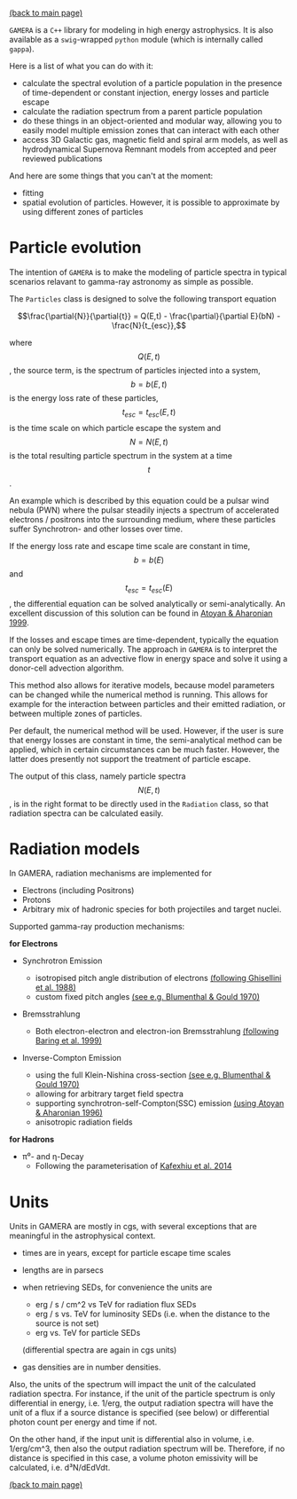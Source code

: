 [(back to main page)](main_page.md)

`GAMERA` is a `C++` library for modeling in high energy astrophysics. It is also
available as a `swig`-wrapped `python` module (which is internally called `gappa`).

Here is a list of what you can do with it:
- calculate the spectral evolution of a particle population in the presence of
  time-dependent or constant injection, energy losses and particle escape
- calculate the radiation spectrum from a parent particle population
- do these things in an object-oriented and modular way, allowing you to easily
  model multiple emission zones that can interact with each other
- access 3D Galactic gas, magnetic field and spiral arm models, as well as hydrodynamical
  Supernova Remnant models from accepted and peer reviewed publications

And here are some things that you can't at the moment:
- fitting
- spatial evolution of particles. However, it is possible to approximate by using
  different zones of particles

Particle evolution
==================

The intention of `GAMERA` is to make the modeling of particle spectra in typical 
scenarios relavant to gamma-ray astronomy as simple as possible.
 
The `Particles` class is designed to solve the following transport equation
 
$$\frac{\partial{N}}{\partial{t}} = Q(E,t) - \frac{\partial}{\partial E}(bN) - \frac{N}{t_{esc}},$$
 
where $$Q(E,t)$$, the source term, is the spectrum of particles injected into a system, 
$$b=b(E,t)$$ is the energy loss rate of these particles, $$t_{esc}=t_{esc}(E,t)$$ is the time 
scale on which particle escape the system and $$N=N(E,t)$$ is the total resulting 
particle spectrum in the system at a time $$t$$. 

An example which is described by this equation could be a pulsar wind nebula (PWN) 
where the pulsar steadily injects a spectrum of accelerated electrons / positrons into 
the surrounding medium, where these particles suffer Synchrotron- and other losses 
over time.
 
If the energy loss rate and escape time scale are constant in time, $$b=b(E)$$ and  $$t_{esc}=t_{esc}(E)$$, 
the differential equation can be solved analytically or semi-analytically. 
An excellent discussion of this solution can be found in [Atoyan & Aharonian 1999](http://adsabs.harvard.edu/abs/1999MNRAS.302..253A).
 
If the losses and escape times are time-dependent, typically the equation can only be solved 
numerically. The approach in `GAMERA` is to interpret the transport equation as an 
advective flow in energy space and solve it using a donor-cell advection algorithm.
 
This method also allows for iterative models, because model parameters can be 
changed while the numerical method is running. This allows for example for the interaction between 
particles and their emitted radiation, or between multiple zones of particles.

Per default, the numerical method will be used. However, if the user is sure that
energy losses are constant in time, the semi-analytical method can be applied, 
which in certain circumstances can be much faster. However, the latter does presently
not support the treatment of particle escape.

The output of this class, namely particle spectra $$N(E,t)$$, is in the right format 
to be directly used in the `Radiation` class, so that radiation spectra can be calculated easily. 


Radiation models
================

In GAMERA, radiation mechanisms are implemented for
- Electrons (including Positrons)
- Protons 
- Arbitrary mix of hadronic species for both projectiles and target nuclei. 

Supported gamma-ray production mechanisms:

__for Electrons__

- Synchrotron Emission
  - isotropised pitch angle distribution of electrons [(following Ghisellini et al. 1988)](http://adsabs.harvard.edu/abs/1988ApJ...334L...5G) 
  - custom fixed pitch angles [(see e.g. Blumenthal & Gould 1970)](http://adsabs.harvard.edu/abs/1970RvMP...42..237B)

- Bremsstrahlung
  - Both electron-electron and electron-ion Bremsstrahlung [(following Baring et al. 1999)](http://adsabs.harvard.edu/abs/1999ApJ...513..311B)

- Inverse-Compton Emission 
  - using the full Klein-Nishina cross-section [(see e.g. Blumenthal & Gould 1970)](http://adsabs.harvard.edu/abs/1970RvMP...42..237B)
  - allowing for arbitrary target field spectra
  - supporting synchrotron-self-Compton(SSC) emission [(using Atoyan & Aharonian 1996)](http://adsabs.harvard.edu/abs/1996MNRAS.278..525A)
  - anisotropic radiation fields

__for Hadrons__

- π⁰- and η-Decay
  - Following the parameterisation of [Kafexhiu et al. 2014](http://adsabs.harvard.edu/abs/2014PhRvD..90l3014K)
 



Units
=====

Units in GAMERA are mostly in cgs, with several exceptions that are meaningful
in the astrophysical context.

- times are in years, except for particle escape time scales
- lengths are in parsecs
- when retrieving SEDs, for convenience the units are
  - erg / s / cm^2 vs TeV for radiation flux SEDs
  - erg / s vs. TeV for luminosity SEDs (i.e. when the distance to the source is not set)
  - erg vs. TeV for particle SEDs

  (differential spectra are again in cgs units)
- gas densities are in number densities. 


Also, the units of the spectrum will impact the unit of the calculated radiation spectra.
For instance, if the unit of the particle spectrum is only differential in energy, 
i.e. 1/erg, the output radiation spectra will have the unit of a flux if a 
source distance is specified (see below) or differential photon count per energy and time if not. 

On the other hand, if the input unit is differential also in volume, i.e. 1/erg/cm^3, 
then also the output radiation spectrum will be. Therefore, if no distance is 
specified in this case, a volume photon emissivity will be calculated, i.e. d³N/dEdVdt. 



[(back to main page)](main_page.md)



